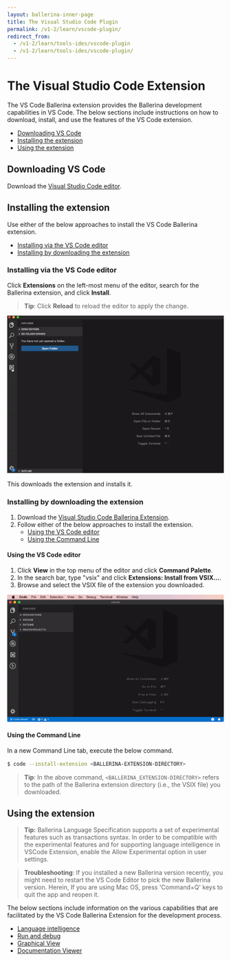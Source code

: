 ```yaml
---
layout: ballerina-inner-page
title: The Visual Studio Code Plugin
permalink: /v1-2/learn/vscode-plugin/
redirect_from:
  - /v1-2/learn/tools-ides/vscode-plugin
  - /v1-2/learn/tools-ides/vscode-plugin/
---
```


# The Visual Studio Code Extension

The VS Code Ballerina extension provides the Ballerina development capabilities in VS Code. The below sections include instructions on how to download, install, and use the features of the VS Code extension.

- [Downloading VS Code](#downloading-vs-code)
- [Installing the extension](#installing-the-extension)
- [Using the extension](#using-the-extension)

## Downloading VS Code 

Download the [Visual Studio Code editor](https://code.visualstudio.com/download).


## Installing the extension

Use either of the below approaches to install the VS Code Ballerina extension.

- [Installing via the VS Code editor](#installing-via-the-vs-code-editor)
- [Installing by downloading the extension](#installing-by-downloading-the-extension)

### Installing via the VS Code editor

Click **Extensions** on the left-most menu of the editor, search for the Ballerina extension, and click **Install**.

> **Tip**: Click **Reload** to reload the editor to apply the change.

![Install the extension via VS Code](/v1-2/learn/images/install-via-editor.gif)

This downloads the extension and installs it.

### Installing by downloading the extension

1. Download the [Visual Studio Code Ballerina Extension](https://marketplace.visualstudio.com/items?itemName=ballerina.ballerina).
2. Follow either of the below approaches to install the extension.
    - [Using the VS Code editor](#using-the-vs-code-editor)
    - [Using the Command Line](#using-the-command-line)

#### Using the VS Code editor

1. Click **View** in the top menu of the editor and click **Command Palette**.
2. In the search bar, type "vsix" and click **Extensions: Install from VSIX...**.
3. Browse and select the VSIX file of the extension you downloaded.

![Install using the Command Palette of the editor.](/v1-2/learn/images/install-via-palette.gif)

#### Using the Command Line
In a new Command Line tab, execute the below command.
```bash
$ code --install-extension <BALLERINA-EXTENSION-DIRECTORY>
```
> **Tip**: In the above command, `<BALLERINA_EXTENSION-DIRECTORY>` refers to the path of the Ballerina extension directory (i.e., the VSIX file) you downloaded.

## Using the extension

> **Tip:** Ballerina Language Specification supports a set of experimental features such as transactions syntax. In order to be compatible with the experimental features and for supporting language intelligence in VSCode Extension, enable the Allow Experimental option in user settings.

> **Troubleshooting**: If you installed a new Ballerina version recently, you might need to restart the VS Code Editor to pick the new Ballerina version. Herein, If you are using Mac OS, press 'Command+Q' keys to quit the app and reopen it.

The below sections include information on the various capabilities that are facilitated by the VS Code Ballerina Extension for the development process.

- [Language intelligence](/v1-2/learn/vscode-plugin/language-intelligence)
- [Run and debug](/v1-2/learn/vscode-plugin/run-and-debug)
- [Graphical View](/v1-2/learn/vscode-plugin/graphical-editor)
- [Documentation Viewer](/v1-2/learn/vscode-plugin/documentation-viewer)


